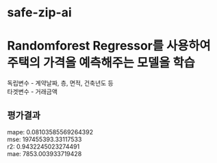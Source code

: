 # safe-zip-ai

# Randomforest Regressor를 사용하여 주택의 가격을 예측해주는 모델을 학습 
독립변수 - 계약날짜, 층, 면적, 건축년도 등 </br>
타겟변수 - 거래금액 </br>

## 평가결과
mape: 0.08103585569264392 </br>
mse: 197455393.33117533 </br>
r2: 0.9432245023274491 </br>
mae: 7853.003933719428 </br>
